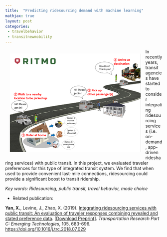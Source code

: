 ```yaml
---
title:  "Predicting ridesourcing demand with machine learning"
mathjax: true
layout: post
categories: 
 - travelbehavior
 - transitnewmobility
---
```



<img align="left" width="420" height="315" src="https://github.com/jacobyan0/jacobyan0.github.io/raw/master/images/TRC_RITMO.png" style="vertical-align:middle;margin:15px 15px"> In recently years, transit agencies have started to consider integrating ridesourcing services (i.e. on-demand, app-driven ridesharing services) with public transit. In this project, we evaluated traveler preferences for this type of integrated transit system. We find that when used to provide convenient last-mile connections, ridesourcing could provide a significant boost to transit ridership.

*Key words: Ridesourcing, public transit, travel behavior, mode choice*

* Related publication:

**Yan, X.**, Levine, J., Zhao, X. (2019). <ins>Integrating ridesourcing services with public transit: An evaluation of traveler responses combining revealed and stated preference data</ins>. [[Download Preprint](https://www.researchgate.net/profile/Xiang-Yan-8/publication/326729725_Integrating_ridesourcing_services_with_public_transit_An_evaluation_of_traveler_responses_combining_revealed_and_stated_preference_data/links/5e4179c4a6fdccd9659a0b8b/Integrating-ridesourcing-services-with-public-transit-An-evaluation-of-traveler-responses-combining-revealed-and-stated-preference-data.pdf?_sg%5B0%5D=JJT7r7oYeUTn9nPmF_WCDNvf4NlMY0USqWu5TGA6LVjovNfPbSgC7vaFakpwBEcIkpCxGsAiY1mzmncBpNrSBw.vEOA5C7t_rZIq3ceKbihCPmaBcsLFsGLKdDHNQt6KVwJF_pWPhdnGZlxp3WKyaqmE-Go-4VgOZ6U6CbW2r6nOg.rnNrwG02I_pEvbNw-696rZ_2p-dVFbEfH0_YZO1iiUHVWzkibMijt18F81bmArQ2rwp74oWSsqANbdyRobM1_g&_sg%5B1%5D=h2eUL5dDf6Lr2koNJ74vfgnYsU7vQBclZeN-gFKv8tbq-Tx5QRZsBh2otaNAtCWVyVkZEvnSjL1gK_7r9uXYDx-KH7kypfHFBWCG7_qL8jGD.vEOA5C7t_rZIq3ceKbihCPmaBcsLFsGLKdDHNQt6KVwJF_pWPhdnGZlxp3WKyaqmE-Go-4VgOZ6U6CbW2r6nOg.rnNrwG02I_pEvbNw-696rZ_2p-dVFbEfH0_YZO1iiUHVWzkibMijt18F81bmArQ2rwp74oWSsqANbdyRobM1_g&_sg%5B2%5D=WN9owVfpo4XehygogMug8lwlsI8gWJkusj__GUasQXo1HJVWqu0I4jCc2z1LfnksmkDdt55VHBfM06I.VJ83HF88MrPfnKx8UROx1Lz-ZIvnJF8vIICCUr356TKpud2IiRZtWW84fKvmQuQOwYBw0iXPvHQJG06NkmsOpw&_iepl=)]. *Transportation Research Part C: Emerging Technologies*, 105, 683-696. https://doi.org/10.1016/j.trc.2018.07.029
